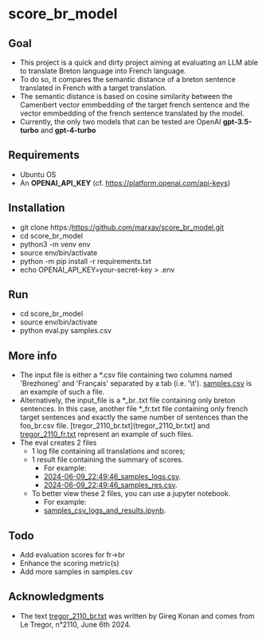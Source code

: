 # score_br_model

## Goal
* This project is a quick and dirty project aiming at evaluating an LLM able to translate Breton language into French language.
* To do so, it compares the semantic distance of a breton sentence translated in French with a target translation.
* The semantic distance is based on cosine similarity between the Camenbert vector emmbedding of the target french sentence and the vector emmbedding of the french sentence translated by the model.
* Currently, the only two models that can be tested are OpenAI **gpt-3.5-turbo** and **gpt-4-turbo**

## Requirements
* Ubuntu OS
* An **OPENAI_API_KEY** (cf. https://platform.openai.com/api-keys)

## Installation
* git clone https:/https://github.com/marxav/score_br_model.git
* cd score_br_model
* python3 -m venv env
* source env/bin/activate
* python -m pip install -r requirements.txt
* echo OPENAI_API_KEY=your-secret-key > .env

## Run
* cd score_br_model
* source env/bin/activate
* python eval.py samples.csv 

## More info
* The input file is either a *.csv file containing two columns named 'Brezhoneg' and 'Français' separated by a tab (i.e. '\t'). [samples.csv](samples.csv) is an example of such a file.
* Alternatively, the input_file is a *_br..txt file containing only breton sentences. In this case, another file *_fr.txt file containing only french target sentences and exactly the same number of sentences than the foo_br.csv file. [tregor_2110_br.txt](tregor_2110_br.txt] and [tregor_2110_fr.txt](tregor_2110_fr) represent an example of such files.
* The eval creates 2 files 
  * 1 log file containing all translations and scores;
  * 1 result file containing the summary of scores.  
    * For example: 
    * [2024-06-09_22:49:46_samples_logs.csv](2024-06-09_22:49:46_samples_logs.csv).
    * [2024-06-09_22:49:46_samples_res.csv](2024-06-09_22:49:46_samples_res.csv).
  * To better view these 2 files, you can use a jupyter notebook.
    * For example: 
    * [samples_csv_logs_and_results.ipynb](samples_csv_logs_and_results.ipynb).
  
## Todo
* Add evaluation scores for fr->br
* Enhance the scoring metric(s)
* Add more samples in samples.csv

## Acknowledgments
* The text [tregor_2110_br.txt](tregor_2110_br) was written by Gireg Konan and comes from Le Tregor, n°2110, June 6th 2024.